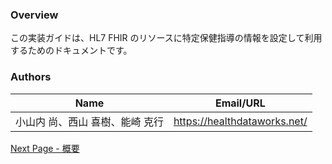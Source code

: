 ### Overview

この実装ガイドは、HL7 FHIR のリソースに特定保健指導の情報を設定して利用するためのドキュメントです。  




### Authors

<table>
<thead>
<tr>
<th>Name</th>
<th>Email/URL</th>
</tr>
</thead>
<tbody>
<tr>
<td>小山内 尚、西山 喜樹、能崎 克行</td>
<td><a href="https://healthdataworks.net/" target="_new">https://healthdataworks.net/</a></td>
</tr>
</tbody>
</table>




[Next Page - 概要](background.html)